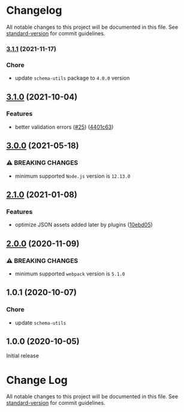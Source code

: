 # Changelog

All notable changes to this project will be documented in this file. See [standard-version](https://github.com/conventional-changelog/standard-version) for commit guidelines.

### [3.1.1](https://github.com/webpack-contrib/json-minimizer-webpack-plugin/compare/v3.1.0...v3.1.1) (2021-11-17)


### Chore

* update `schema-utils` package to `4.0.0` version

## [3.1.0](https://github.com/webpack-contrib/json-minimizer-webpack-plugin/compare/v3.0.0...v3.1.0) (2021-10-04)


### Features

* better validation errors ([#25](https://github.com/webpack-contrib/json-minimizer-webpack-plugin/issues/25)) ([4401c63](https://github.com/webpack-contrib/json-minimizer-webpack-plugin/commit/4401c632b27dd894269ab96d65dab8b07597df42))

## [3.0.0](https://github.com/webpack-contrib/json-minimizer-webpack-plugin/compare/v2.1.0...v3.0.0) (2021-05-18)


### ⚠ BREAKING CHANGES

* minimum supported `Node.js` version is `12.13.0`

## [2.1.0](https://github.com/webpack-contrib/json-minimizer-webpack-plugin/compare/v2.0.0...v2.1.0) (2021-01-08)


### Features

* optimize JSON assets added later by plugins ([10ebd05](https://github.com/webpack-contrib/json-minimizer-webpack-plugin/commit/10ebd050b6ec802d3c414e3b618604f2391da956))

## [2.0.0](https://github.com/webpack-contrib/json-minimizer-webpack-plugin/compare/v1.0.1...v2.0.0) (2020-11-09)


### ⚠ BREAKING CHANGES

* minimum supported `webpack` version is `5.1.0`

## 1.0.1 (2020-10-07)


### Chore

* update `schema-utils`

## 1.0.0 (2020-10-05)

Initial release


# Change Log

All notable changes to this project will be documented in this file. See [standard-version](https://github.com/conventional-changelog/standard-version) for commit guidelines.